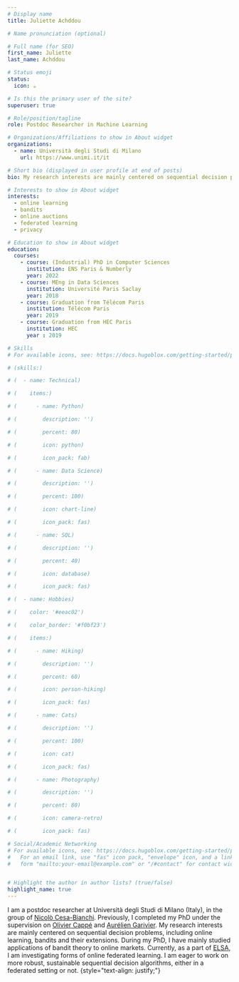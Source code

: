 ```yaml
---
# Display name
title: Juliette Achddou

# Name pronunciation (optional)

# Full name (for SEO)
first_name: Juliette
last_name: Achddou

# Status emoji
status:
  icon: ☕️

# Is this the primary user of the site?
superuser: true

# Role/position/tagline
role: Postdoc Researcher in Machine Learning

# Organizations/Affiliations to show in About widget
organizations:
  - name: Università degli Studi di Milano
    url: https://www.unimi.it/it

# Short bio (displayed in user profile at end of posts)
bio: My research interests are mainly centered on sequential decision problems, online learning and bandits. I am interested in applications to online markets and multi-agents problems.

# Interests to show in About widget
interests:
  - online learning
  - bandits
  - online auctions
  - federated learning
  - privacy

# Education to show in About widget
education:
  courses:
    - course: (Industrial) PhD in Computer Sciences 
      institution: ENS Paris & Numberly
      year: 2022
    - course: MEng in Data Sciences 
      institution: Université Paris Saclay
      year: 2018
    - course: Graduation from Télécom Paris
      institution: Télécom Paris
      year: 2019
    - course: Graduation from HEC Paris
      institution: HEC
      year : 2019

# Skills
# For available icons, see: https://docs.hugoblox.com/getting-started/page-builder/#icons

# (skills:)

# (  - name: Technical)

# (    items:)

# (      - name: Python)

# (        description: '')

# (        percent: 80)

# (        icon: python)

# (        icon_pack: fab)

# (      - name: Data Science)

# (        description: '')

# (        percent: 100)

# (        icon: chart-line)

# (        icon_pack: fas)

# (      - name: SQL)

# (        description: '')

# (        percent: 40)

# (        icon: database)

# (        icon_pack: fas)

# (  - name: Hobbies)

# (    color: '#eeac02')

# (    color_border: '#f0bf23')

# (    items:)

# (      - name: Hiking)

# (        description: '')

# (        percent: 60)

# (        icon: person-hiking)

# (        icon_pack: fas)

# (      - name: Cats)

# (        description: '')

# (        percent: 100)

# (        icon: cat)

# (        icon_pack: fas)

# (      - name: Photography)

# (        description: '')

# (        percent: 80)

# (        icon: camera-retro)

# (        icon_pack: fas)

# Social/Academic Networking
# For available icons, see: https://docs.hugoblox.com/getting-started/page-builder/#icons
#   For an email link, use "fas" icon pack, "envelope" icon, and a link in the
#   form "mailto:your-email@example.com" or "/#contact" for contact widget.


# Highlight the author in author lists? (true/false)
highlight_name: true
---
```


I am a postdoc researcher at Università degli Studi di Milano (Italy), in the group of [Nicolò Cesa-Bianchi](https://cesa-bianchi.di.unimi.it/).
Previously, I completed my PhD under the supervision on [Olivier Cappé](https://www.di.ens.fr/olivier.cappe/) and [Aurélien Garivier](https://perso.ens-lyon.fr/aurelien.garivier/www.math.univ-toulouse.fr/_agarivie/index.html).
My research interests are mainly centered on sequential decision problems, including online learning, bandits and their extensions. 
During my PhD, I have mainly studied applications of bandit theory to online markets. Currently, as a part of [ELSA](https://www.elsa-ai.eu/),
I am investigating forms of online federated learning. 
I am eager to work on more robust, sustainable sequential decision algorithms, either in a federated setting or not.
{style="text-align: justify;"}
